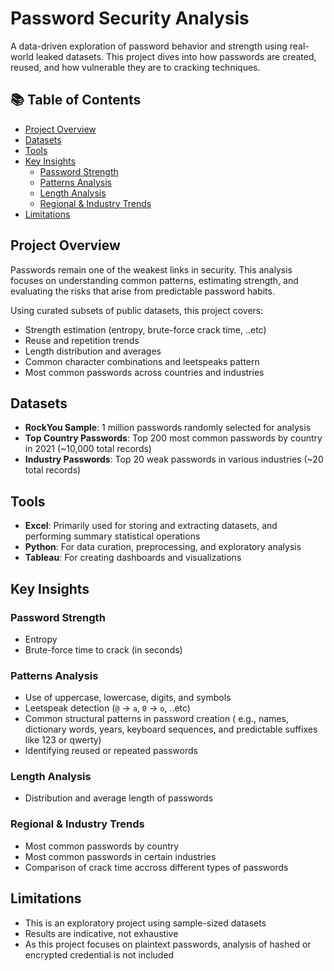 # Password Security Analysis
A data-driven exploration of password behavior and strength using real-world leaked datasets. This project dives into how passwords are created, reused, and how vulnerable they are to cracking techniques.
## 📚 Table of Contents

- [Project Overview](#-project-overview)
- [Datasets](#-datasets)
- [Tools](#-tools)
- [Key Insights](#-key-insights)
  - [Password Strength](#-password-strength)
  - [Patterns Analysis](#-patterns-analysis)
  - [Length Analysis](#-length-analysis)
  - [Regional & Industry Trends](#-regional--industry-trends)
- [Limitations](#-limitations)
## Project Overview
Passwords remain one of the weakest links in security. This analysis focuses on understanding common patterns, estimating strength, and evaluating the risks that arise from predictable password habits.

Using curated subsets of public datasets, this project covers:

- Strength estimation (entropy, brute-force crack time, ..etc)
- Reuse and repetition trends
- Length distribution and averages
- Common character combinations and leetspeaks pattern
- Most common passwords across countries and industries
## Datasets
- **RockYou Sample**: 1 million passwords randomly selected for analysis  
- **Top Country Passwords**: Top 200 most common passwords by country in 2021 (~10,000 total records)  
- **Industry Passwords**: Top 20 weak passwords in various industries (~20 total records)
## Tools
- **Excel**: Primarily used for storing and extracting datasets, and performing summary statistical operations
- **Python**: For data curation, preprocessing, and exploratory analysis  
- **Tableau**: For creating dashboards and visualizations  
## Key Insights
### Password Strength
- Entropy 
- Brute-force time to crack (in seconds)
### Patterns Analysis
- Use of uppercase, lowercase, digits, and symbols
- Leetspeak detection (`@` → `a`, `0` → `o`, ..etc)
- Common structural patterns in password creation ( e.g., names, dictionary words, years, keyboard sequences, and predictable suffixes like 123 or qwerty)
-  Identifying reused or repeated passwords
### Length Analysis
- Distribution and average length of passwords
### Regional & Industry Trends
- Most common passwords by country
- Most common passwords in certain industries
- Comparison of crack time accross different types of passwords
## Limitations
- This is an exploratory project using sample-sized datasets   
- Results are indicative, not exhaustive
- As this project focuses on plaintext passwords, analysis of hashed or encrypted credential is not included
